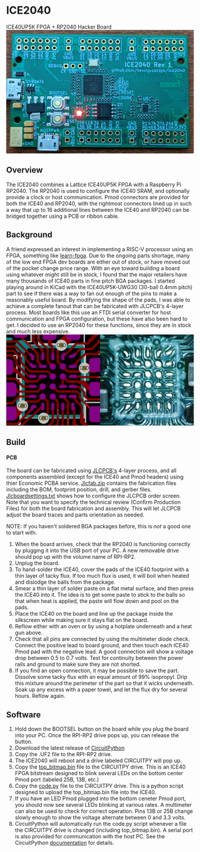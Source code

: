 # ICE2040
ICE40UP5K FPGA + RP2040 Hacker Board
![ice2040](./doc/ice2040.jpg)

## Overview
The ICE2040 combines a Lattice ICE40UP5K FPGA with a Raspberry Pi RP2040. The RP2040 is used to configure the ICE40 SRAM, and optionally provide a clock or host communication. Pmod connectors are provided for both the ICE40 and RP2040, with the rightmost connectors lined up in such a way that up to 16 additional lines between the ICE40 and RP2040 can be bridged together using a PCB or ribbon cable.

## Background
A friend expressed an interest in implementing a RISC-V processor using an FPGA, something like [learn-fpga](https://github.com/BrunoLevy/learn-fpga/blob/master/FemtoRV/TUTORIALS/FROM_BLINKER_TO_RISCV/README.md). Due to the ongoing parts shortage, many of the low end FPGA dev boards are either out of stock, or have moved out of the pocket change price range. With an eye toward building a board using whatever might still be in stock, I found that the major retailers have many thousands of ICE40 parts in fine pitch BGA packages. I started playing around in KiCad with the ICE40UP5K-UWG30 (30-ball 0.4mm pitch) part to see if there was a way to fan out enough of the pins to make a reasonably useful board. By modifying the shape of the pads, I was able to achieve a complete fanout that can be fabricated with JLCPCB's 4-layer process. Most boards like this use an FTDI serial converter for host communication and FPGA configuration, but these have also been hard to get. I decided to use an RP2040 for these functions, since they are in stock and much less expensive. 
![ice2040footprint](./doc/ice2040footprint.png)

## Build
#### PCB
The board can be fabricated using [JLCPCB's](https://jlcpcb.com/) 4-layer process, and all components assembled (except for the ICE40 and Pmod headers) using thier Economic PCBA service. [Jlcfab.zip](./kicad/jlcfab.zip) contains the fabrication files including the BOM, footprint position, drill, and gerber files. [Jlcboardsettings.txt](./kicad/jlcboardsettings.txt) shows how to configure the JLCPCB order screen. Note that you want to specify the technical review (Confirm Production Files) for both the board fabrication and assembly. This will let JLCPCB adjust the board traces and parts orientation as needed.

NOTE: If you haven't soldered BGA packages before, this is *not* a good one to start with.
1. When the board arrives, check that the RP2040 is functioning correctly by plugging it into the USB port of your PC. A new removable drive should pop up with the volume name of RPI-RP2.
2. Unplug the board.
3. To hand-solder the ICE40, cover the pads of the ICE40 footprint with a thin layer of tacky flux. If too much flux is used, it will boil when heated and dislodge the balls from the package. 
4. Smear a thin layer of solder paste on a flat metal surface, and then press the ICE40 into it. The idea is to get some paste to stick to the balls so that when heat is applied, the paste will flow down and pool on the pads. 
5. Place the ICE40 on the board and line up the package inside the silkscreen while making sure it stays flat on the board. 
6. Reflow either with an oven or by using a hotplate underneath and a heat gun above. 
7. Check that all pins are connected by using the multimeter diode check. Connect the positive lead to board ground, and then touch each ICE40 Pmod pad with the negative lead. A good connection will show a voltage drop between 0.5 to 0.7 volts. Test for continuity between the power rails and ground to make sure they are not shorted. 
8. If you find an open connection, it may be possible to save the part. Dissolve some tacky flux with an equal amount of 99% isopropyl. Drip this mixture around the perimeter of the part so that it wicks underneath. Soak up any excess with a paper towel, and let the flux dry for several hours. Reflow again.

## Software
1. Hold down the BOOTSEL button on the board while you plug the board into your PC. Once the RPI-RP2 drive pops up, you can release the button.
2. Download the latest release of [CircuitPython](https://circuitpython.org/board/raspberry_pi_pico/)
3. Copy the .UF2 file to the RPI-RP2 drive.
4. The ICE2040 will reboot and a drive labeled CIRCUITPY will pop up.
5. Copy the [top_bitmap.bin](./ice2040/icecube2/multiblink/multiblink_Implmnt/sbt/outputs/bitmap/top_bitmap.bin) file to the CIRCUITPY drive. This is an ICE40 FPGA bitstream designed to blink several LEDs on the bottom center Pmod port (labeled 25B, 13B, etc.)
6. Copy the [code.py](./circuitpython/code.py) file to the CIRCUITPY drive. This is a python script designed to upload the top_bitmap.bin file into the ICE40.
7. If you have an LED Pmod plugged into the bottom ceneter Pmod port, you should now see several LEDs blinking at various rates. A multimeter can also be used to check for correct operation. Pins 13B or 25B change slowly enough to show the voltage alternate between 0 and 3.3 volts.
8. CircuitPython will automatically run the code.py script whenever a file the CIRCUITPY drive is changed (including top_bitmap.bin). A serial port is also provided for communication with the host PC. See the CircuitPython [documentation](https://learn.adafruit.com/welcome-to-circuitpython) for details.
